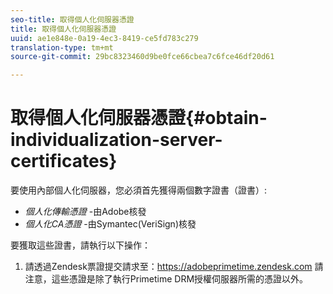 ```yaml
---
seo-title: 取得個人化伺服器憑證
title: 取得個人化伺服器憑證
uuid: ae1e848e-0a19-4ec3-8419-ce5fd783c279
translation-type: tm+mt
source-git-commit: 29bc8323460d9be0fce66cbea7c6fce46df20d61

---
```



# 取得個人化伺服器憑證{#obtain-individualization-server-certificates}

要使用內部個人化伺服器，您必須首先獲得兩個數字證書（證書）:

* *個人化傳輸憑證* -由Adobe核發
* *個人化CA憑證* -由Symantec(VeriSign)核發

要獲取這些證書，請執行以下操作：

1. 請透過Zendesk票證提交請求至：https://adobeprimetime.zendesk.com [](https://adobeprimetime.zendesk.com)請注意，這些憑證是除了執行Primetime DRM授權伺服器所需的憑證以外。
